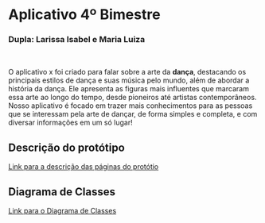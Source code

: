 <h1>Aplicativo 4º Bimestre</h1>
<h3>Dupla: Larissa Isabel e Maria Luiza </h3>
<br>
<p> O aplicativo x foi criado para falar sobre a arte da <b>dança</b>,  destacando os principais estilos de dança e suas música pelo mundo, além de abordar a história da dança. Ele apresenta as figuras mais influentes que marcaram essa arte ao longo do tempo, desde pioneiros até artistas contemporâneos. Nosso aplicativo é focado em trazer mais conhecimentos para as pessoas que se interessam pela arte de dançar, de forma simples e completa, e com diversar informações em um só lugar! </p>

<h2>Descrição do protótipo </h2>

<a href="https://github.com/MaluAlmeida/AppPAM/wiki/Descri%C3%A7%C3%A3o-do-Prot%C3%B3tipo">Link para a descrição das páginas do protótio</a>

<h2>Diagrama de Classes</h2>

<a href="https://github.com/MaluAlmeida/AppPAM/wiki/Diagrama-de-Classes">Link para o Diagrama de Classes</a>


